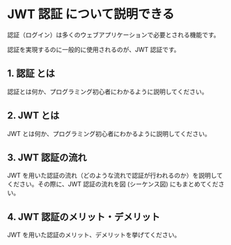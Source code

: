 # JWT 認証 について説明できる

認証（ログイン）は多くのウェブアプリケーションで必要とされる機能です。

認証を実現するのに一般的に使用されるのが、JWT 認証です。

## 1. 認証 とは

認証とは何か、プログラミング初心者にわかるように説明してください。

## 2. JWT とは

JWT とは何か、プログラミング初心者にわかるように説明してください。

## 3. JWT 認証の流れ

JWT を用いた認証の流れ（どのような流れで認証が行われるのか）を説明してください。その際に、JWT 認証の流れを図 (シーケンス図) にもまとめてください。

## 4. JWT 認証のメリット・デメリット

JWT を用いた認証のメリット、デメリットを挙げてください。
